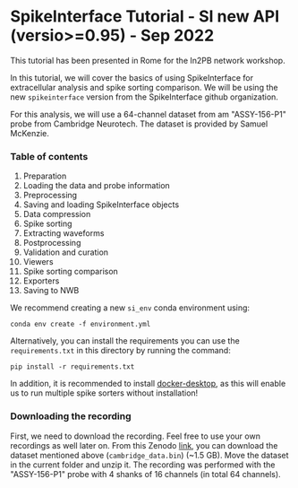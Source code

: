 # SpikeInterface Tutorial -  SI new API (versio>=0.95)  - Sep 2022

This tutorial has been presented in Rome for the In2PB network workshop.

In this tutorial, we will cover the basics of using SpikeInterface for extracellular analysis and spike sorting comparison. 
We will be using the new `spikeinterface` version from the SpikeInterface github organization. 

For this analysis, we will use a 64-channel dataset from am "ASSY-156-P1" probe from Cambridge Neurotech. 
The dataset is provided by Samuel McKenzie. 

### Table of contents

1. Preparation
2. Loading the data and probe information
3. Preprocessing
4. Saving and loading SpikeInterface objects
5. Data compression
6. Spike sorting
7. Extracting waveforms
8. Postprocessing
9. Validation and curation
10. Viewers
11. Spike sorting comparison
12. Exporters
13. Saving to NWB

We recommend creating a new `si_env` conda environment using:

`conda env create -f environment.yml`


Alternatively, you can install the requirements you can use the `requirements.txt` in this directory by running the command:

`pip install -r requirements.txt`

In addition, it is recommended to install [docker-desktop](https://www.docker.com/products/docker-desktop/), as this will enable us to run 
multiple spike sorters without installation!


### Downloading the recording

First, we need to download the recording. Feel free to use your own recordings as well later on. 
From this Zenodo [link](https://doi.org/10.5281/zenodo.4657314), you can download the dataset mentioned above (`cambridge_data.bin`) (~1.5 GB). 
Move the dataset in the current folder and unzip it.
The recording was performed with the "ASSY-156-P1" probe with 4 shanks of 16 channels (in total 64 channels).
